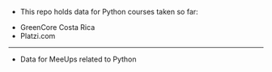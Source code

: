 - This repo holds data for Python courses taken so far:
* GreenCore Costa Rica
* Platzi.com
-----------------------------------------------------
- Data for MeeUps related to Python
